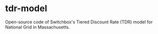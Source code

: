 # tdr-model
Open-source code of Switchbox's Tiered Discount Rate (TDR) model for National Grid in Massachusetts.
